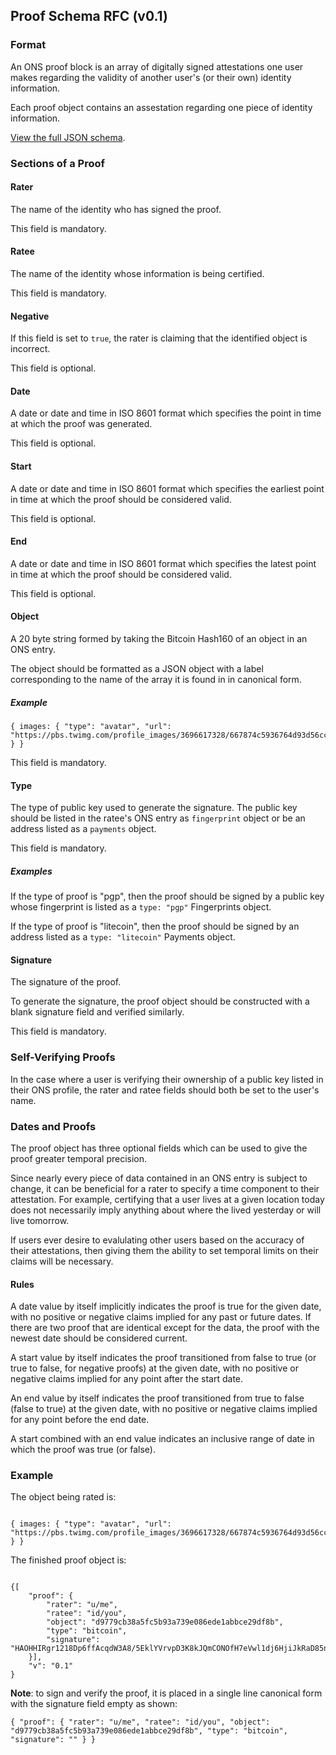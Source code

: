 ## Proof Schema RFC (v0.1)

### Format

An ONS proof block is an array of digitally signed attestations one user makes regarding the validity of another user's (or their own) identity information.

Each proof object contains an assestation regarding one piece of identity information.

[View the full JSON schema](/openspecs/proofschema_rfc/schema.py).

### Sections of a Proof

#### Rater

The name of the identity who has signed the proof.

This field is mandatory.

#### Ratee

The name of the identity whose information is being certified.

This field is mandatory.

#### Negative

If this field is set to <code>true</code>, the rater is claiming that the identified object is incorrect.

This field is optional.

#### Date

A date or date and time in ISO 8601 format which specifies the point in time at which the proof was generated.

This field is optional.

#### Start

A date or date and time in ISO 8601 format which specifies the earliest point in time at which the proof should be considered valid.

This field is optional.

#### End

A date or date and time in ISO 8601 format which specifies the latest point in time at which the proof should be considered valid.

This field is optional.

#### Object

A 20 byte string formed by taking the Bitcoin Hash160 of an object in an ONS entry.

The object should be formatted as a JSON object with a label corresponding to the name of the array it is found in in canonical form.

##### Example

<pre><code>{ images: { "type": "avatar", "url": "https://pbs.twimg.com/profile_images/3696617328/667874c5936764d93d56ccc76a2bcc13.jpeg" } }</code></pre>

This field is mandatory.

#### Type

The type of public key used to generate the signature. The public key should be listed in the ratee's ONS entry as <code>fingerprint</code> object or be an address listed as a <code>payments</code> object.

This field is mandatory.

##### Examples

If the type of proof is "pgp", then the proof should be signed by a public key whose fingerprint is listed as a <code>type: "pgp"</code> Fingerprints object.

If the type of proof is "litecoin", then the proof should be signed by an address listed as a <code>type: "litecoin"</code> Payments object.

#### Signature

The signature of the proof.

To generate the signature, the proof object should be constructed with a blank signature field and verified similarly.

This field is mandatory.

### Self-Verifying Proofs

In the case where a user is verifying their ownership of a public key listed in their ONS profile, the rater and ratee fields should both be set to the user's name.

### Dates and Proofs

The proof object has three optional fields which can be used to give the proof greater temporal precision.

Since nearly every piece of data contained in an ONS entry is subject to change, it can be beneficial for a rater to specify a time component to their attestation. For example, certifying that a user lives at a given location today does not necessarily imply anything about where the lived yesterday or will live tomorrow.

If users ever desire to evalulating other users based on the accuracy of their attestations, then giving them the ability to set temporal limits on their claims will be necessary.

#### Rules

A date value by itself implicitly indicates the proof is true for the given date, with no positive or negative claims implied for any past or future dates. If there are two proof that are identical except for the data, the proof with the newest date should be considered current.

A start value by itself indicates the proof transitioned from false to true (or true to false, for negative proofs) at the given date, with no positive or negative claims implied for any point after the start date.

An end value by itself indicates the proof transitioned from true to false (false to true) at the given date, with no positive or negative claims implied for any point before the end date.

A start combined with an end value indicates an inclusive range of date in which the proof was true (or false).

### Example

The object being rated is: 

<pre><code>
{ images: { "type": "avatar", "url": "https://pbs.twimg.com/profile_images/3696617328/667874c5936764d93d56ccc76a2bcc13.jpeg" } }
</code></pre>

The finished proof object is:

<pre><code>
{[
    "proof": {
        "rater": "u/me",
        "ratee": "id/you",
        "object": "d9779cb38a5fc5b93a739e086ede1abbce29df8b",
        "type": "bitcoin",
        "signature": "HAOHHIRgr1218Dp6ffAcqdW3A8/5EklYVrvpD3K8kJQmCONOfH7eVwl1dj6HjiJkRaD85nLgC1T2nrWUgtz6D8g="
    }],
    "v": "0.1"
}
</code></pre>

**Note**: to sign and verify the proof, it is placed in a single line canonical form with the signature field empty as shown:

<pre><code>{ "proof": { "rater": "u/me", "ratee": "id/you", "object": "d9779cb38a5fc5b93a739e086ede1abbce29df8b", "type": "bitcoin", "signature": "" } }</code></pre>
